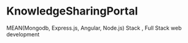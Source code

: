 # KnowledgeSharingPortal
MEAN(Mongodb, Express.js, Angular, Node.js) Stack , Full Stack web development
